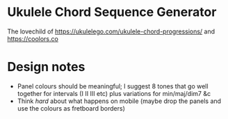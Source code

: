 # Ukulele Chord Sequence Generator

The lovechild of https://ukulelego.com/ukulele-chord-progressions/ and https://coolors.co

# Design notes

- Panel colours should be meaningful; I suggest 8 tones that go well together for intervals (I II III etc) plus variations for min/maj/dim7 &c
- Think _hard_ about what happens on mobile (maybe drop the panels and use the colours as fretboard borders)
